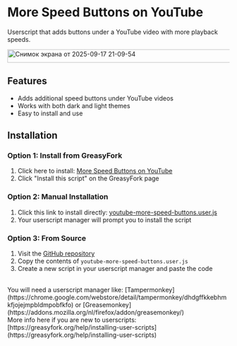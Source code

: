 # More Speed Buttons on YouTube

Userscript that adds buttons under a YouTube video with more playback speeds.

<img width="995" height="30" alt="Снимок экрана от 2025-09-17 21-09-54" src="https://github.com/user-attachments/assets/8ab8560c-b671-4eaa-b2b0-0eca724f7585" />

## Features
- Adds additional speed buttons under YouTube videos
- Works with both dark and light themes
- Easy to install and use

## Installation

### Option 1: Install from GreasyFork
1. Click here to install: [More Speed Buttons on YouTube](https://greasyfork.org/scripts/549838-youtube-more-speed-buttons)
2. Click "Install this script" on the GreasyFork page

### Option 2: Manual Installation
1. Click this link to install directly: [youtube-more-speed-buttons.user.js](https://update.greasyfork.org/scripts/549838/youtube-more-speed-buttons.user.js)
2. Your userscript manager will prompt you to install the script

### Option 3: From Source
1. Visit the [GitHub repository](https://github.com/orrstudio/youtube-more-speed-buttons)
2. Copy the contents of `youtube-more-speed-buttons.user.js`
3. Create a new script in your userscript manager and paste the code

</br>
You will need a userscript manager like: [Tampermonkey](https://chrome.google.com/webstore/detail/tampermonkey/dhdgffkkebhmkfjojejmpbldmpobfkfo) or [Greasemonkey](https://addons.mozilla.org/nl/firefox/addon/greasemonkey/)<br>
More info here if you are new to userscripts: [https://greasyfork.org/help/installing-user-scripts](https://greasyfork.org/help/installing-user-scripts)

</br></br></br>

